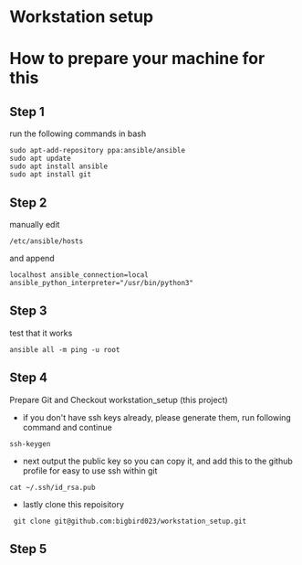 # Workstation setup 

# How to prepare your machine for this

## Step 1
run the following commands in bash
```
sudo apt-add-repository ppa:ansible/ansible
sudo apt update
sudo apt install ansible
sudo apt install git
```

## Step 2
manually edit 
```
/etc/ansible/hosts
```
and append
```
localhost ansible_connection=local ansible_python_interpreter="/usr/bin/python3"
```

## Step 3
test that it works
```
ansible all -m ping -u root
```

## Step 4 
Prepare Git and Checkout workstation_setup (this project)
 - if you don't have ssh keys already, please generate them, run following command and continue
```
ssh-keygen
```
 - next output the public key so you can copy it, and add this to the github profile for easy to use ssh within git
```
cat ~/.ssh/id_rsa.pub
```
 - lastly clone this repoisitory
```
 git clone git@github.com:bigbird023/workstation_setup.git
```

 ## Step 5
